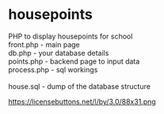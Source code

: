 # housepoints
PHP to display housepoints for school <br>
front.php - main page <br>
db.php - your database details <br>
points.php - backend page to input data  <br>
process.php - sql workings <br>
<br>
house.sql - dump of the database structure


https://licensebuttons.net/l/by/3.0/88x31.png



